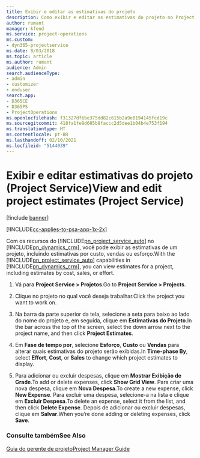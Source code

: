 ```yaml
---
title: Exibir e editar as estimativas do projeto
description: Como exibir e editar as estimativas do projeto no Project Service
author: rumant
manager: kfend
ms.service: project-operations
ms.custom:
- dyn365-projectservice
ms.date: 8/03/2018
ms.topic: article
ms.author: rumant
audience: Admin
search.audienceType:
- admin
- customizer
- enduser
search.app:
- D365CE
- D365PS
- ProjectOperations
ms.openlocfilehash: f31327df6be375dd82c615b2a9e8194145fcd19c
ms.sourcegitcommit: 418fa1fe9d605b8faccc2d5dee1b04b4e753f194
ms.translationtype: HT
ms.contentlocale: pt-BR
ms.lasthandoff: 02/10/2021
ms.locfileid: "5144039"
---
```

# <a name="view-and-edit-project-estimates-project-service"></a><span data-ttu-id="bf2fe-103">Exibir e editar estimativas do projeto (Project Service)</span><span class="sxs-lookup"><span data-stu-id="bf2fe-103">View and edit project estimates (Project Service)</span></span>

[!include [banner](../includes/psa-now-project-operations.md)]

[!INCLUDE[cc-applies-to-psa-app-1x-2x](../includes/cc-applies-to-psa-app-1x-2x.md)]

<span data-ttu-id="bf2fe-104">Com os recursos do [!INCLUDE[pn_project_service_auto](../includes/pn-project-service-auto.md)] no [!INCLUDE[pn_dynamics_crm](../includes/pn-dynamics-crm.md)], você pode exibir as estimativas de um projeto, incluindo estimativas por custo, vendas ou esforço.</span><span class="sxs-lookup"><span data-stu-id="bf2fe-104">With the [!INCLUDE[pn_project_service_auto](../includes/pn-project-service-auto.md)] capabilities in [!INCLUDE[pn_dynamics_crm](../includes/pn-dynamics-crm.md)], you can view estimates for a project, including estimates by cost, sales, or effort.</span></span>  
  
1.  <span data-ttu-id="bf2fe-105">Vá para **Project Service > Projetos**.</span><span class="sxs-lookup"><span data-stu-id="bf2fe-105">Go to **Project Service > Projects**.</span></span>  
  
2.  <span data-ttu-id="bf2fe-106">Clique no projeto no qual você deseja trabalhar.</span><span class="sxs-lookup"><span data-stu-id="bf2fe-106">Click the project you want to work on.</span></span>  
  
3.  <span data-ttu-id="bf2fe-107">Na barra da parte superior da tela, selecione a seta para baixo ao lado do nome do projeto e, em seguida, clique em **Estimativas do Projeto**.</span><span class="sxs-lookup"><span data-stu-id="bf2fe-107">In the bar across the top of the screen, select the down arrow next to the project name, and then click **Project Estimates**.</span></span>  
  
4.  <span data-ttu-id="bf2fe-108">Em **Fase de tempo por**, selecione **Esforço**, **Custo** ou **Vendas** para alterar quais estimativas do projeto serão exibidas.</span><span class="sxs-lookup"><span data-stu-id="bf2fe-108">In **Time-phase By**, select **Effort**, **Cost**, or **Sales** to change which project estimates to display.</span></span>  
  
5.  <span data-ttu-id="bf2fe-109">Para adicionar ou excluir despesas, clique em **Mostrar Exibição de Grade**.</span><span class="sxs-lookup"><span data-stu-id="bf2fe-109">To add or delete expenses, click **Show Grid View**.</span></span> <span data-ttu-id="bf2fe-110">Para criar uma nova despesa, clique em **Nova Despesa**.</span><span class="sxs-lookup"><span data-stu-id="bf2fe-110">To create a new expense, click **New Expense**.</span></span> <span data-ttu-id="bf2fe-111">Para excluir uma despesa, selecione-a na lista e clique em **Excluir Despesa**.</span><span class="sxs-lookup"><span data-stu-id="bf2fe-111">To delete an expense, select it from the list, and then click **Delete Expense**.</span></span> <span data-ttu-id="bf2fe-112">Depois de adicionar ou excluir despesas, clique em **Salvar**.</span><span class="sxs-lookup"><span data-stu-id="bf2fe-112">When you’re done adding or deleting expenses, click **Save**.</span></span>  
  
### <a name="see-also"></a><span data-ttu-id="bf2fe-113">Consulte também</span><span class="sxs-lookup"><span data-stu-id="bf2fe-113">See Also</span></span>  
 [<span data-ttu-id="bf2fe-114">Guia do gerente de projeto</span><span class="sxs-lookup"><span data-stu-id="bf2fe-114">Project Manager Guide</span></span>](../psa/project-manager-guide.md)
